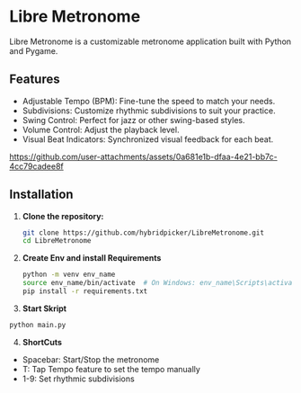 # Libre Metronome

Libre Metronome is a customizable metronome application built with Python and Pygame.

## Features
- Adjustable Tempo (BPM): Fine-tune the speed to match your needs.
- Subdivisions: Customize rhythmic subdivisions to suit your practice.
- Swing Control: Perfect for jazz or other swing-based styles.
- Volume Control: Adjust the playback level.
- Visual Beat Indicators: Synchronized visual feedback for each beat.

https://github.com/user-attachments/assets/0a681e1b-dfaa-4e21-bb7c-4cc79cadee8f

## Installation

1. **Clone the repository:**
   ```bash
   git clone https://github.com/hybridpicker/LibreMetronome.git
   cd LibreMetronome

2. **Create Env and install Requirements**
   ```bash
   python -m venv env_name
   source env_name/bin/activate  # On Windows: env_name\Scripts\activate
   pip install -r requirements.txt

3. **Start Skript**
  ```bash
  python main.py
  ```

4. **ShortCuts**

- Spacebar: Start/Stop the metronome
- T: Tap Tempo feature to set the tempo manually
- 1-9: Set rhythmic subdivisions
